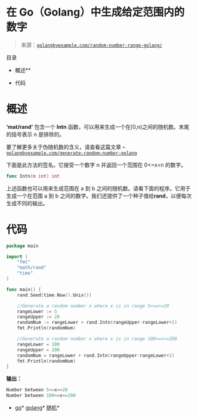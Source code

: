 <!--yml

类别：未分类

日期：2024-10-13 06:16:40

-->

# 在 Go（Golang）中生成给定范围内的数字

> 来源：[`golangbyexample.com/random-number-range-golang/`](https://golangbyexample.com/random-number-range-golang/)

目录

+   概述**

+   代码

# **概述**

**‘mat/rand’** 包含一个 **Intn** 函数，可以用来生成一个在[0,n)之间的随机数。末尾的括号表示 n 是排除的。

要了解更多关于伪随机数的含义，请查看这篇文章 – [`golangbyexample.com/generate-random-number-golang`](https://golangbyexample.com/generate-random-number-golang)

下面是此方法的签名。它接受一个数字 n 并返回一个范围在 0<=x<n 的数字。

```go
func Intn(n int) int
```

上述函数也可以用来生成范围在 a 到 b 之间的随机数。请看下面的程序。它用于生成一个在范围 a 到 b 之间的数字。我们还提供了一个种子值给**rand**，以便每次生成不同的输出。

# **代码**

```go
package main

import (
    "fmt"
    "math/rand"
    "time"
)

func main() {
    rand.Seed(time.Now().Unix())

    //Generate a random number x where x is in range 5<=x<=20
    rangeLower := 5
    rangeUpper := 20
    randomNum := rangeLower + rand.Intn(rangeUpper-rangeLower+1)
    fmt.Println(randomNum)

    //Generate a random number x where x is in range 100<=x<=200
    rangeLower = 100
    rangeUpper = 200
    randomNum = rangeLower + rand.Intn(rangeUpper-rangeLower+1)
    fmt.Println(randomNum)
}
```

**输出：**

```go
Number between 5<=x<=20
Number between 100<=x<=200
```

+   [go](https://golangbyexample.com/tag/go/)*   [golang](https://golangbyexample.com/tag/golang/)*   [随机](https://golangbyexample.com/tag/random/)*
